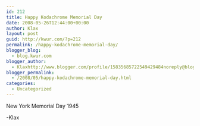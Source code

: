 ```yaml
---
id: 212
title: Happy Kodachrome Memorial Day
date: 2008-05-26T12:44:00+00:00
author: Klax
layout: post
guid: http://kwur.com/?p=212
permalink: /happy-kodachrome-memorial-day/
blogger_blog:
  - blog.kwur.com
blogger_author:
  - Klaxhttp://www.blogger.com/profile/15835685722549429484noreply@blogger.com
blogger_permalink:
  - /2008/05/happy-kodachrome-memorial-day.html
categories:
  - Uncategorized
---
```

<div class="pf-content">
  <p>
  </p>
  
  <p>
    New York Memorial Day 1945
  </p>
  
  <p>
    -Klax
  </p>
</div>